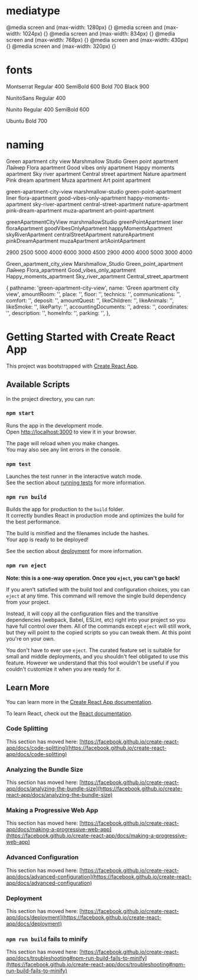 # mediatype
@media screen and (max-width: 1280px) {}
@media screen and (max-width: 1024px) {}
@media screen and (max-width: 834px) {}
@media screen and (max-width: 768px) {}
@media screen and (max-width: 430px) {}
@media screen and (max-width: 320px) {}

# fonts

Montserrat
Regular 400
SemiBold 600
Bold 700
Black 900

NunitoSans
Regular 400

Nunito
Regular 400
SemiBold 600

Ubuntu
Bold 700

# naming

Green apartment city view
Marshmallow Studio
Green point apartment
Лайнер
Flora apartment
Good vibes only apartment
Happy moments apartment
Sky river apartment
Central street apartment
Nаturе араrtmеnt
Рink drеаm араrtmеnt
Muza аpаrtment
Аrt роint араrtmеnt

green-apartment-city-view
marshmallow-studio
green-point-apartment
liner
flora-apartment
good-vibes-only-apartment
happy-moments-apartment
sky-river-apartment
central-street-apartment
nаturе-араrtmеnt
pink-drеаm-араrtmеnt
muza-аpаrtment
art-роint-араrtmеnt

greenApartmentCityView
marshmallowStudio
greenPointApartment
liner
floraApartment
goodVibesOnlyApartment
happyMomentsApartment
skyRiverApartment
centralStreetApartment
nаturеApartment
pinkDrеаmApartment
muzaApаrtment
artAоintApartment

2900
2500
5000
4000
6000
3000
4500
2900
4000
4000
5000
3000
4000






Green_apartment_city_view
Marshmallow_Studio
Green_point_apartment
Лайнер
Flora_apartment
Good_vibes_only_apartment
Happy_moments_apartment
Sky_river_apartment
Central_street_apartment

  {
    pathname: 'green-apartment-city-view',
    name: 'Green apartment city view',
    amountRoom: '',
    place: '',
    floor: '',
    technics: '',
    communications: '',
    comfort: '',
    deposit: '',
    amountQuest: '',
    likeChildren: '',
    likeAnimals: '',
    likeSmoke: '',
    likeParty: '',
    accountingDocuments: '',
    adress: '',
    coordinates: '',
    description: '',
    homeInfo: '',
    parking: '',
  },



# Getting Started with Create React App

This project was bootstrapped with [Create React App](https://github.com/facebook/create-react-app).

## Available Scripts

In the project directory, you can run:

### `npm start`

Runs the app in the development mode.\
Open [http://localhost:3000](http://localhost:3000) to view it in your browser.

The page will reload when you make changes.\
You may also see any lint errors in the console.

### `npm test`

Launches the test runner in the interactive watch mode.\
See the section about [running tests](https://facebook.github.io/create-react-app/docs/running-tests) for more information.

### `npm run build`

Builds the app for production to the `build` folder.\
It correctly bundles React in production mode and optimizes the build for the best performance.

The build is minified and the filenames include the hashes.\
Your app is ready to be deployed!

See the section about [deployment](https://facebook.github.io/create-react-app/docs/deployment) for more information.

### `npm run eject`

**Note: this is a one-way operation. Once you `eject`, you can't go back!**

If you aren't satisfied with the build tool and configuration choices, you can `eject` at any time. This command will remove the single build dependency from your project.

Instead, it will copy all the configuration files and the transitive dependencies (webpack, Babel, ESLint, etc) right into your project so you have full control over them. All of the commands except `eject` will still work, but they will point to the copied scripts so you can tweak them. At this point you're on your own.

You don't have to ever use `eject`. The curated feature set is suitable for small and middle deployments, and you shouldn't feel obligated to use this feature. However we understand that this tool wouldn't be useful if you couldn't customize it when you are ready for it.

## Learn More

You can learn more in the [Create React App documentation](https://facebook.github.io/create-react-app/docs/getting-started).

To learn React, check out the [React documentation](https://reactjs.org/).

### Code Splitting

This section has moved here: [https://facebook.github.io/create-react-app/docs/code-splitting](https://facebook.github.io/create-react-app/docs/code-splitting)

### Analyzing the Bundle Size

This section has moved here: [https://facebook.github.io/create-react-app/docs/analyzing-the-bundle-size](https://facebook.github.io/create-react-app/docs/analyzing-the-bundle-size)

### Making a Progressive Web App

This section has moved here: [https://facebook.github.io/create-react-app/docs/making-a-progressive-web-app](https://facebook.github.io/create-react-app/docs/making-a-progressive-web-app)

### Advanced Configuration

This section has moved here: [https://facebook.github.io/create-react-app/docs/advanced-configuration](https://facebook.github.io/create-react-app/docs/advanced-configuration)

### Deployment

This section has moved here: [https://facebook.github.io/create-react-app/docs/deployment](https://facebook.github.io/create-react-app/docs/deployment)

### `npm run build` fails to minify

This section has moved here: [https://facebook.github.io/create-react-app/docs/troubleshooting#npm-run-build-fails-to-minify](https://facebook.github.io/create-react-app/docs/troubleshooting#npm-run-build-fails-to-minify)
